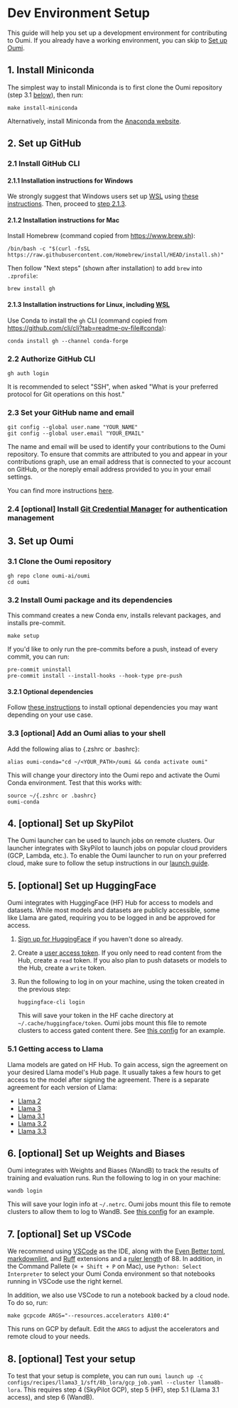 # Dev Environment Setup

This guide will help you set up a development environment for contributing to Oumi. If you already have a working environment, you can skip to [Set up Oumi](#set-up-oumi).

## 1. Install Miniconda

The simplest way to install Miniconda is to first clone the Oumi repository (step 3.1 [below](#clone-the-oumi-repository)), then run:

```shell
make install-miniconda
```

Alternatively, install Miniconda from the [Anaconda website](https://docs.anaconda.com/free/miniconda/miniconda-install/).

## 2. Set up GitHub

### 2.1 Install GitHub CLI

#### 2.1.1 Installation instructions for Windows

We strongly suggest that Windows users set up [WSL](https://learn.microsoft.com/en-us/windows/wsl/) using [these instructions](https://learn.microsoft.com/en-us/windows/wsl/install). Then, proceed to [step 2.1.3](#installation-instructions-for-linux-including-wsl).

#### 2.1.2 Installation instructions for Mac

Install Homebrew (command copied from <https://www.brew.sh>):

```shell
/bin/bash -c "$(curl -fsSL https://raw.githubusercontent.com/Homebrew/install/HEAD/install.sh)"
```

Then follow "Next steps" (shown after installation) to add `brew` into `.zprofile`:

```shell
brew install gh
```

#### 2.1.3 Installation instructions for Linux, including [WSL](https://learn.microsoft.com/en-us/windows/wsl/)

Use Conda to install the `gh` CLI (command copied from <https://github.com/cli/cli?tab=readme-ov-file#conda>):

```shell
conda install gh --channel conda-forge
```

### 2.2 Authorize GitHub CLI

```shell
gh auth login
```

It is recommended to select "SSH", when asked "What is your preferred protocol for Git operations on this host."

### 2.3 Set your GitHub name and email

```shell
git config --global user.name "YOUR_NAME"
git config --global user.email "YOUR_EMAIL"
```

The name and email will be used to identify your contributions to the Oumi repository. To ensure that commits are attributed to you and appear in your contributions graph, use an email address that is connected to your account on GitHub, or the noreply email address provided to you in your email settings.

You can find more instructions [here](https://docs.github.com/en/account-and-profile/setting-up-and-managing-your-personal-account-on-github/managing-email-preferences/setting-your-commit-email-address).

### 2.4 [optional] Install [Git Credential Manager](https://docs.github.com/en/get-started/getting-started-with-git/about-remote-repositories#cloning-with-https-urls) for authentication management

## 3. Set up Oumi

### 3.1 Clone the Oumi repository

```shell
gh repo clone oumi-ai/oumi
cd oumi
```

### 3.2 Install Oumi package and its dependencies

This command creates a new Conda env, installs relevant packages, and installs pre-commit.

```shell
make setup
```

If you'd like to only run the pre-commits before a push, instead of every commit, you can run:

```shell
pre-commit uninstall
pre-commit install --install-hooks --hook-type pre-push
```

#### 3.2.1 Optional dependencies

Follow [these instructions](../get_started/installation.md#optional-dependencies) to install optional dependencies you may want depending on your use case.

### 3.3 [optional] Add an Oumi alias to your shell

Add the following alias to {.zshrc or .bashrc}:

```shell
alias oumi-conda="cd ~/<YOUR_PATH>/oumi && conda activate oumi"
```

This will change your directory into the Oumi repo and activate the Oumi Conda
environment. Test that this works with:

```shell
source ~/{.zshrc or .bashrc}
oumi-conda
```

## 4. [optional] Set up SkyPilot

The Oumi launcher can be used to launch jobs on remote clusters. Our launcher integrates with SkyPilot to launch jobs on popular cloud providers (GCP, Lambda, etc.). To enable the Oumi launcher to run on your preferred cloud, make sure to follow the setup instructions in our [launch guide](../user_guides/launch/launch.md).

## 5. [optional] Set up HuggingFace

Oumi integrates with HuggingFace (HF) Hub for access to models and datasets. While most models and datasets are publicly accessible, some like Llama are gated, requiring you to be logged in and be approved for access.

1. [Sign up for HuggingFace](https://huggingface.co/join) if you haven't done so already.
2. Create a [user access token](https://huggingface.co/docs/hub/en/security-tokens). If you only need to read content from the Hub, create a `read` token. If you also plan to push datasets or models to the Hub, create a `write` token.
3. Run the following to log in on your machine, using the token created in the previous step:

   ```shell
   huggingface-cli login
   ```

   This will save your token in the HF cache directory at `~/.cache/huggingface/token`. Oumi jobs mount this file to remote clusters to access gated content there. See [this config](https://github.com/oumi-ai/oumi/blob/535f28b3c93a6423abc247e921a00d2b27de14df/configs/recipes/llama3_1/sft/8b_full/gcp_job.yaml#L19) for an example.

### 5.1 Getting access to Llama

Llama models are gated on HF Hub. To gain access, sign the agreement on your desired Llama model's Hub page. It usually takes a few hours to get access to the model after signing the agreement. There is a separate agreement for each version of Llama:

- [Llama 2](https://huggingface.co/meta-llama/Llama-2-70b-hf)
- [Llama 3](https://huggingface.co/meta-llama/Meta-Llama-3-70B-Instruct)
- [Llama 3.1](https://huggingface.co/meta-llama/Llama-3.1-70B-Instruct)
- [Llama 3.2](https://huggingface.co/meta-llama/Llama-3.2-90B-Vision-Instruct)
- [Llama 3.3](https://huggingface.co/meta-llama/Llama-3.3-70B-Instruct)

## 6. [optional] Set up Weights and Biases

Oumi integrates with Weights and Biases (WandB) to track the results of training and evaluation runs. Run the following to log in on your machine:

```shell
wandb login
```

This will save your login info at `~/.netrc`. Oumi jobs mount this file to remote clusters to allow them to log to WandB. See [this config](https://github.com/oumi-ai/oumi/blob/535f28b3c93a6423abc247e921a00d2b27de14df/configs/recipes/llama3_1/sft/8b_full/gcp_job.yaml#L16) for an example.

## 7. [optional] Set up VSCode

We recommend using [VSCode](https://code.visualstudio.com/) as the IDE, along with the [Even Better toml](https://marketplace.visualstudio.com/items?itemName=tamasfe.even-better-toml), [markdownlint](https://marketplace.visualstudio.com/items?itemName=DavidAnson.vscode-markdownlint), and [Ruff](https://marketplace.visualstudio.com/items?itemName=charliermarsh.ruff) extensions and a [ruler length](https://levelup.gitconnected.com/do-you-know-about-rulers-in-visual-studio-code-f754b221a135) of 88. In addition, in the Command Pallete (`⌘ + Shift + P` on Mac), use `Python: Select Interpreter` to select your Oumi Conda environment so that notebooks running in VSCode use the right kernel.

In addition, we also use VSCode to run a notebook backed by a cloud node. To do so, run:

```shell
make gcpcode ARGS="--resources.accelerators A100:4"
```

This runs on GCP by default. Edit the `ARGS` to adjust the accelerators and remote cloud to your needs.

## 8. [optional] Test your setup

To test that your setup is complete, you can run `oumi launch up -c configs/recipes/llama3_1/sft/8b_lora/gcp_job.yaml --cluster llama8b-lora`. This requires step 4 (SkyPilot GCP), step 5 (HF), step 5.1 (Llama 3.1 access), and step 6 (WandB).
